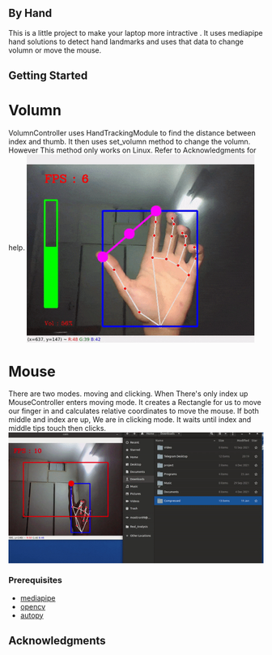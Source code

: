 ## By Hand  

This is a little project to make your laptop more intractive . It uses mediapipe hand solutions to detect hand landmarks and uses  that data to change volumn or move the mouse. 

## Getting Started 
 
# Volumn 
VolumnController uses HandTrackingModule to find the distance between index and thumb. It then uses set_volumn method to change the volumn. However This method only works on Linux. Refer to Acknowledgments for help.
<img align='center' src='img/volumn.gif' width='450'/> 

# Mouse 
There are two modes. moving and clicking. When There's only index up MouseController enters moving mode. It creates a Rectangle for us to move our finger in and calculates relative coordinates to move the mouse. If both middle and index are up, We are in clicking mode. It waits until index and middle tips touch then clicks. 
<img align='center' src='img/mouse.gif' width='600'/> 
### Prerequisites 

* [mediapipe](https://github.com/google/mediapipe)
* [opencv](https://github.com/opencv/opencv)
* [autopy](https://github.com/autopilot-rs/autopy)

## Acknowledgments
